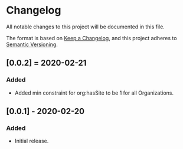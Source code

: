 # Changelog
All notable changes to this project will be documented in this file.

The format is based on [Keep a Changelog](https://keepachangelog.com/en/1.0.0/),
and this project adheres to [Semantic Versioning](https://semver.org/spec/v2.0.0.html).


## [0.0.2] = 2020-02-21
### Added
- Added min constraint for org:hasSite to be 1 for all Organizations.

## [0.0.1] - 2020-02-20
### Added
- Initial release.